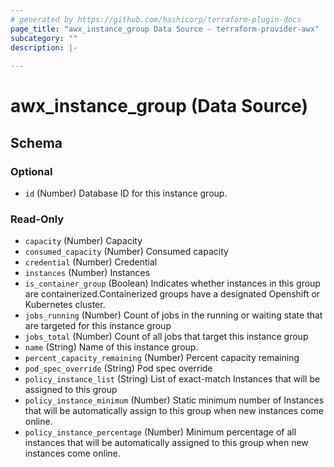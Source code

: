 ```yaml
---
# generated by https://github.com/hashicorp/terraform-plugin-docs
page_title: "awx_instance_group Data Source - terraform-provider-awx"
subcategory: ""
description: |-
  
---
```


# awx_instance_group (Data Source)





<!-- schema generated by tfplugindocs -->
## Schema

### Optional

- `id` (Number) Database ID for this instance group.

### Read-Only

- `capacity` (Number) Capacity
- `consumed_capacity` (Number) Consumed capacity
- `credential` (Number) Credential
- `instances` (Number) Instances
- `is_container_group` (Boolean) Indicates whether instances in this group are containerized.Containerized groups have a designated Openshift or Kubernetes cluster.
- `jobs_running` (Number) Count of jobs in the running or waiting state that are targeted for this instance group
- `jobs_total` (Number) Count of all jobs that target this instance group
- `name` (String) Name of this instance group.
- `percent_capacity_remaining` (Number) Percent capacity remaining
- `pod_spec_override` (String) Pod spec override
- `policy_instance_list` (String) List of exact-match Instances that will be assigned to this group
- `policy_instance_minimum` (Number) Static minimum number of Instances that will be automatically assign to this group when new instances come online.
- `policy_instance_percentage` (Number) Minimum percentage of all instances that will be automatically assigned to this group when new instances come online.
